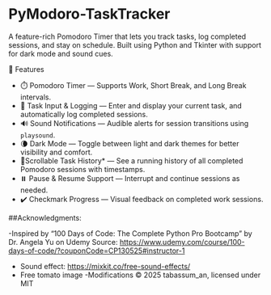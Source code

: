 # PyModoro-TaskTracker
A feature-rich Pomodoro Timer that lets you track tasks, log completed sessions, and stay on schedule. Built using Python and Tkinter with support for dark mode and sound cues.


🎯 Features

- ⏱️ Pomodoro Timer — Supports Work, Short Break, and Long Break intervals.
- 📝 Task Input & Logging — Enter and display your current task, and automatically log completed sessions.
- 🔊 Sound Notifications — Audible alerts for session transitions using `playsound`.
- 🌘 Dark Mode — Toggle between light and dark themes for better visibility and comfort.
- 📜Scrollable Task History* — See a running history of all completed Pomodoro sessions with timestamps.
- ⏸️ Pause & Resume Support — Interrupt and continue sessions as needed.
- ✔️ Checkmark Progress — Visual feedback on completed work sessions.


##Acknowledgments:

-Inspired by “100 Days of Code: The Complete Python Pro Bootcamp” by Dr. Angela Yu on Udemy
Source: https://www.udemy.com/course/100-days-of-code/?couponCode=CP130525#instructor-1

- Sound effect: https://mixkit.co/free-sound-effects/
- Free tomato image
-Modifications © 2025 tabassum_an, licensed under MIT

